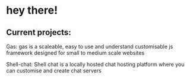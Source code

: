 # hey there!

## Current projects:

Gas: gas is a scaleable, easy to use and understand customisable js framework designed for small to medium scale websites

Shell-chat: Shell chat is a locally hosted chat hosting platform where you can customise and create chat servers
